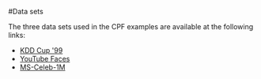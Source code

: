 #Data sets 

The three data sets used in the CPF examples are available at the following links: 
* [KDD Cup '99](https://drive.google.com/file/d/1Q5t-xyl3T33DMs6mUK_L1-RhxS6DMdh9/view?usp=sharing)
* [YouTube Faces](https://drive.google.com/file/d/1KoB2XwPmNadJSB0gKJBYr66K7IxmuSsm/view?usp=sharing)
* [MS-Celeb-1M](https://drive.google.com/file/d/1WIx0SL_jp4R9rz9zXIDOxE2AY7j3vAWY/view?usp=sharing)


